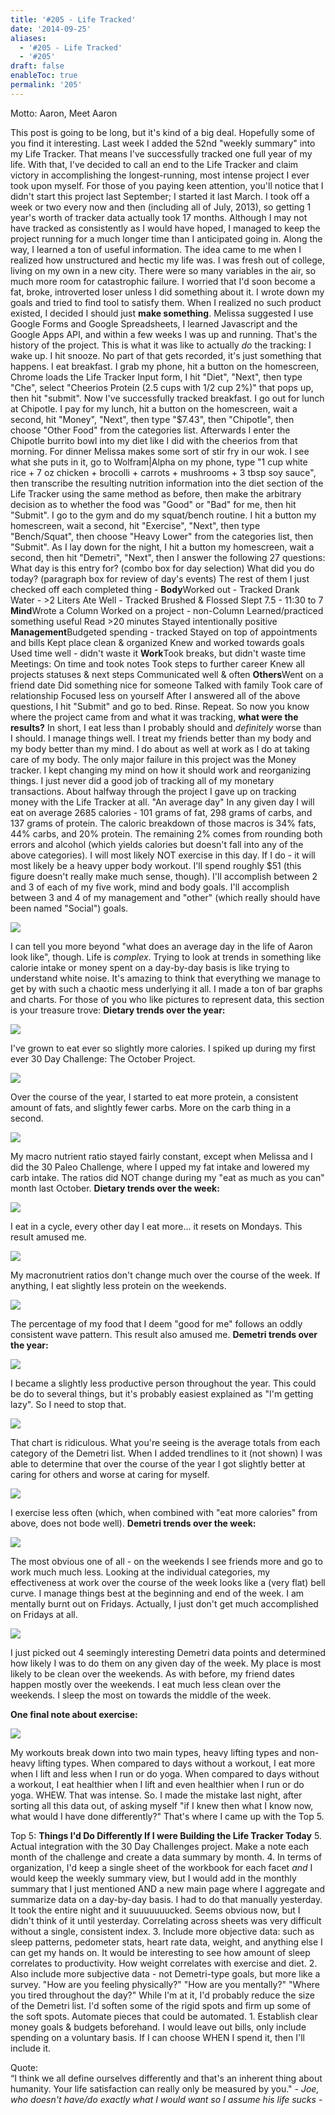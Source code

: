 ```yaml
---
title: '#205 - Life Tracked'
date: '2014-09-25'
aliases:
  - '#205 - Life Tracked'
  - '#205'
draft: false
enableToc: true
permalink: '205'
---
```


Motto: Aaron, Meet Aaron

  
This post is going to be long, but it's kind of a big deal. Hopefully some of you find it interesting. Last week I added the 52nd "weekly summary" into my Life Tracker. That means I've successfully tracked one full year of my life. With that, I've decided to call an end to the Life Tracker and claim victory in accomplishing the longest-running, most intense project I ever took upon myself. For those of you paying keen attention, you'll notice that I didn't start this project last September; I started it last March. I took off a week or two every now and then (including all of July, 2013), so getting 1 year's worth of tracker data actually took 17 months. Although I may not have tracked as consistently as I would have hoped, I managed to keep the project running for a much longer time than I anticipated going in. Along the way, I learned a ton of useful information. The idea came to me when I realized how unstructured and hectic my life was. I was fresh out of college, living on my own in a new city. There were so many variables in the air, so much more room for catastrophic failure. I worried that I'd soon become a fat, broke, introverted loser unless I did something about it. I wrote down my goals and tried to find tool to satisfy them. When I realized no such product existed, I decided I should just **make something**. Melissa suggested I use Google Forms and Google Spreadsheets, I learned Javascript and the Google Apps API, and within a few weeks I was up and running. That's the history of the project. This is what it was like to actually _do_ the tracking: I wake up. I hit snooze. No part of that gets recorded, it's just something that happens. I eat breakfast. I grab my phone, hit a button on the homescreen, Chrome loads the Life Tracker Input form, I hit "Diet", "Next", then type "Che", select "Cheerios Protein (2.5 cups with 1/2 cup 2%)" that pops up, then hit "submit". Now I've successfully tracked breakfast. I go out for lunch at Chipotle. I pay for my lunch, hit a button on the homescreen, wait a second, hit "Money", "Next", then type "$7.43", then "Chipotle", then choose "Other Food" from the categories list. Afterwards I enter the Chipotle burrito bowl into my diet like I did with the cheerios from that morning. For dinner Melissa makes some sort of stir fry in our wok. I see what she puts in it, go to Wolfram|Alpha on my phone, type "1 cup white rice + 7 oz chicken + brocolli + carrots + mushrooms + 3 tbsp soy sauce", then transcribe the resulting nutrition information into the diet section of the Life Tracker using the same method as before, then make the arbitrary decision as to whether the food was "Good" or "Bad" for me, then hit "Submit". I go to the gym and do my squat/bench routine. I hit a button my homescreen, wait a second, hit "Exercise", "Next", then type "Bench/Squat", then choose "Heavy Lower" from the categories list, then "Submit". As I lay down for the night, I hit a button my homescreen, wait a second, then hit "Demetri", "Next", then I answer the following 27 questions:  
What day is this entry for? (combo box for day selection) What did you do today? (paragraph box for review of day's events) The rest of them I just checked off each completed thing - **Body**Worked out - Tracked Drank Water - >2 Liters Ate Well - Tracked Brushed & Flossed Slept 7.5 - 11:30 to 7 **Mind**Wrote a Column Worked on a project - non-Column Learned/practiced something useful Read >20 minutes Stayed intentionally positive **Management**Budgeted spending - tracked Stayed on top of appointments and bills Kept place clean & organized Knew and worked towards goals Used time well - didn't waste it **Work**Took breaks, but didn't waste time Meetings: On time and took notes Took steps to further career Knew all projects statuses & next steps Communicated well & often **Others**Went on a friend date Did something nice for someone Talked with family Took care of relationship Focused less on yourself After I answered all of the above questions, I hit "Submit" and go to bed. Rinse. Repeat. So now you know where the project came from and what it was tracking, **what were the results?** In short, I eat less than I probably should and _definitely_ worse than I should. I manage things well. I treat my friends better than my body and my body better than my mind. I do about as well at work as I do at taking care of my body. The only major failure in this project was the Money tracker. I kept changing my mind on how it should work and reorganizing things. I just never did a good job of tracking all of my monetary transactions. About halfway through the project I gave up on tracking money with the Life Tracker at all. "An average day" In any given day I will eat on average 2685 calories - 101 grams of fat, 298 grams of carbs, and 137 grams of protein. The caloric breakdown of those macros is 34% fats, 44% carbs, and 20% protein. The remaining 2% comes from rounding both errors and alcohol (which yields calories but doesn't fall into any of the above categories). I will most likely NOT exercise in this day. If I do - it will most likely be a heavy upper body workout. I'll spend roughly $51 (this figure doesn't really make much sense, though). I'll accomplish between 2 and 3 of each of my five work, mind and body goals. I'll accomplish between 3 and 4 of my management and "other" (which really should have been named "Social") goals.   

[![](assets/205-1.png)](http://3.bp.blogspot.com/-PaBNIx5cXb4/VCX8Ro9MflI/AAAAAAABeGw/N%5FQXfO6Vw-8/s1600/Screenshot%2Bfrom%2B2014-09-26%2B18%3A52%3A20.png)

I can tell you more beyond "what does an average day in the life of Aaron look like", though. Life is _complex_. Trying to look at trends in something like calorie intake or money spent on a day-by-day basis is like trying to understand white noise. It's amazing to think that everything we manage to get by with such a chaotic mess underlying it all. I made a ton of bar graphs and charts. For those of you who like pictures to represent data, this section is your treasure trove: **Dietary trends over the year:**  

[![](assets/205-2.png)](http://2.bp.blogspot.com/-lH2Jxfk2tCM/VCTVqOGFToI/AAAAAAABeDk/EYEovYPf2TE/s1600/Calorie%2BIntake%2Bvs.%2BTime.png)

I've grown to eat ever so slightly more calories. I spiked up during my first ever 30 Day Challenge: The October Project.  

[![](assets/205-3.png)](http://2.bp.blogspot.com/-tRbVxvEze6k/VCTVsZXE-%5FI/AAAAAAABeEY/Nef%5F74LasM0/s1600/Macros%2Bvs.%2BTime.png)

Over the course of the year, I started to eat more protein, a consistent amount of fats, and slightly fewer carbs. More on the carb thing in a second.  

[![](assets/205-4.png)](http://3.bp.blogspot.com/-%5FOJLFTEhO2o/VCTVsfkYAeI/AAAAAAABeEU/qM69FY78fFQ/s1600/Macro%2BRatios%2Bvs.%2BTime.png)

My macro nutrient ratio stayed fairly constant, except when Melissa and I did the 30 Paleo Challenge, where I upped my fat intake and lowered my carb intake. The ratios did NOT change during my "eat as much as you can" month last October. **Dietary trends over the week:**  

[![](assets/205-5.png)](http://1.bp.blogspot.com/-fkWPGANJdsk/VCTVqEde7WI/AAAAAAABeDg/yyp5bEpz47o/s1600/Calorie%2BAverages%2Bby%2BDay%2Bof%2BWeek.png)

I eat in a cycle, every other day I eat more... it resets on Mondays. This result amused me.  

[![](assets/205-6.png)](http://1.bp.blogspot.com/-r3QH8054erc/VCTVr1nvmzI/AAAAAAABeEM/yi6mBK6nhmY/s1600/Macro%2BRatios%2Bby%2BDay%2Bof%2BWeek.png)

My macronutrient ratios don't change much over the course of the week. If anything, I eat slightly less protein on the weekends.  

[![](assets/205-7.png)](http://3.bp.blogspot.com/-E02-oaW2wxQ/VCTVrYKMl8I/AAAAAAABeEA/wKn71BkwYX8/s1600/Good%2BFood%2Bby%2BDay%2Bof%2BWeek.png)

The percentage of my food that I deem "good for me" follows an oddly consistent wave pattern. This result also amused me. **Demetri trends over the year:**   

[![](assets/205-8.png)](http://2.bp.blogspot.com/-83Mst7pqvZs/VCTVq5hypPI/AAAAAAABeD8/sg2bbkWoYQo/s1600/Demetri%2BTotal%2Bvs.%2BTime.png)

  
I became a slightly less productive person throughout the year. This could be do to several things, but it's probably easiest explained as "I'm getting lazy". So I need to stop that.  

[![](assets/205-9.png)](http://1.bp.blogspot.com/-f4EuK4i1sxc/VCTVq7xZp-I/AAAAAAABeD0/ZGfeL0BXZCw/s1600/Demetri%2BCategory%2BTotal%2Bvs.%2BTime.png)

That chart is ridiculous. What you're seeing is the average totals from each category of the Demetri list. When I added trendlines to it (not shown) I was able to determine that over the course of the year I got slightly better at caring for others and worse at caring for myself.  

[![](assets/205-10.png)](http://2.bp.blogspot.com/-tEAcc%5FGQYxM/VCTVrCX9EkI/AAAAAAABeD4/TMVPNwF3yew/s1600/Exercise%2BFrequency%2Bvs.%2BTime.png)

I exercise less often (which, when combined with "eat more calories" from above, does not bode well). **Demetri trends over the week:**  

[![](assets/205-11.png)](http://3.bp.blogspot.com/-0MHCb4zh93s/VCTVqBgPYoI/AAAAAAABeDo/iK%5FIWVFg6H0/s1600/Demetri%2BAverages%2Bby%2BDay%2Bof%2BWeek.png)

The most obvious one of all - on the weekends I see friends more and go to work much much less. Looking at the individual categories, my effectiveness at work over the course of the week looks like a (very flat) bell curve. I manage things best at the beginning and end of the week. I am mentally burnt out on Fridays. Actually, I just don't get much accomplished on Fridays at all.  

[![](assets/205-12.png)](http://2.bp.blogspot.com/-11lGukd5WZs/VCTVr50p%5FtI/AAAAAAABeEI/TaWb7NbL3a4/s1600/Likelihood%2Bof%2BEvents%2Bby%2BDay%2Bof%2BWeek.png)

I just picked out 4 seemingly interesting Demetri data points and determined how likely I was to do them on any given day of the week. My place is most likely to be clean over the weekends. As with before, my friend dates happen mostly over the weekends. I eat much less clean over the weekends. I sleep the most on towards the middle of the week.  

  
**One final note about exercise:**  

[![](assets/205-13.png)](http://2.bp.blogspot.com/-g%5FXRXb63A90/VCTVsqPEt0I/AAAAAAABeEc/PxC3w-bXWQc/s1600/Workout%2BType%2BCharts.png)

My workouts break down into two main types, heavy lifting types and non-heavy lifting types. When compared to days without a workout, I eat more when I lift and less when I run or do yoga. When compared to days without a workout, I eat healthier when I lift and even healthier when I run or do yoga. WHEW. That was intense. So. I made the mistake last night, after sorting all this data out, of asking myself "if I knew then what I know now, what would I have done differently?" That's where I came up with the Top 5.

  
Top 5: **Things I'd Do Differently If I were Building the Life Tracker Today** 5\. Actual integration with the 30 Day Challenges project. Make a note each month of the challenge and create a data summary by month. 4\. In terms of organization, I'd keep a single sheet of the workbook for each facet _and_ I would keep the weekly summary view, but I would add in the monthly summary that I just mentioned AND a new main page where I aggregate and summarize data on a day-by-day basis. I had to do that manually yesterday. It took the entire night and it suuuuuuucked. Seems obvious now, but I didn't think of it until yesterday. Correlating across sheets was very difficult without a single, consistent index. 3\. Include more objective data: such as sleep patterns, pedometer stats, heart rate data, weight, and anything else I can get my hands on. It would be interesting to see how amount of sleep correlates to productivity. How weight correlates with exercise and diet. 2\. Also include more subjective data - not Demetri-type goals, but more like a survey. "How are you feeling physically?" "How are you mentally?" "Where you tired throughout the day?" While I'm at it, I'd probably reduce the size of the Demetri list. I'd soften some of the rigid spots and firm up some of the soft spots. Automate pieces that could be automated. 1\. Establish clear money goals & budgets beforehand. I would leave out bills, only include spending on a voluntary basis. If I can choose WHEN I spend it, then I'll include it.

  
Quote:   
“I think we all define ourselves differently and that's an inherent thing about humanity. Your life satisfaction can really only be measured by you." _\- Joe, who doesn't have/do exactly what I would want so I assume his life sucks_ _\-_
